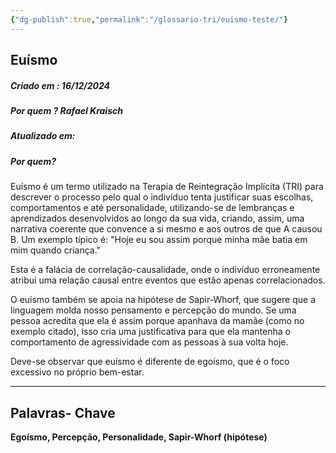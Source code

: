 ```yaml
---
{"dg-publish":true,"permalink":"/glossario-tri/euismo-teste/"}
---
```


## Euísmo

##### Criado em : 16/12/2024
##### Por quem ? Rafael Kraisch
##### Atualizado em:
##### Por quem?


Euísmo é um termo utilizado na Terapia de Reintegração Implícita (TRI) para descrever o processo pelo qual o indivíduo tenta justificar suas escolhas, comportamentos e até personalidade, utilizando-se de lembranças e aprendizados desenvolvidos ao longo da sua vida, criando, assim, uma narrativa coerente que convence a si mesmo e aos outros de que A causou B. Um exemplo típico é: "Hoje eu sou assim porque minha mãe batia em mim quando criança."

Esta é a falácia de correlação-causalidade, onde o indivíduo erroneamente atribui uma relação causal entre eventos que estão apenas correlacionados.

O euísmo também se apoia na hipótese de Sapir-Whorf, que sugere que a linguagem molda nosso pensamento e percepção do mundo. Se uma pessoa acredita que ela é assim porque apanhava da mamãe (como no exemplo citado), isso cria uma justificativa para que ela mantenha o comportamento de agressividade com as pessoas à sua volta hoje.

Deve-se observar que euísmo é diferente de egoísmo, que é o foco excessivo no próprio bem-estar.



----

## Palavras- Chave 
**Egoísmo, Percepção, Personalidade, Sapir-Whorf (hipótese)**